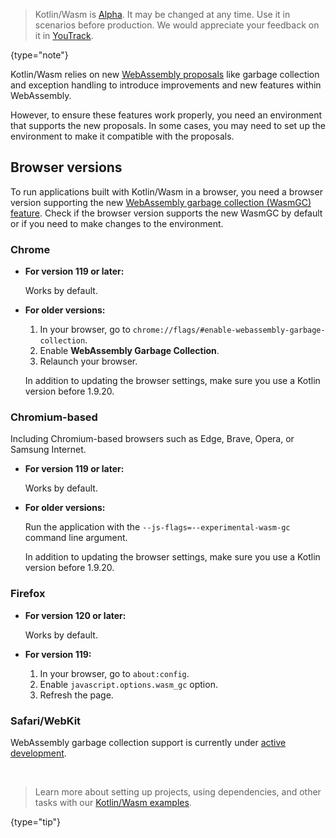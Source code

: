 [//]: # (title: Troubleshooting)

> Kotlin/Wasm is [Alpha](components-stability.md). It may be changed at any time. Use it in scenarios before production.
> We would appreciate your feedback on it in [YouTrack](https://youtrack.jetbrains.com/issue/KT-56492).
>
{type="note"}

Kotlin/Wasm relies on new [WebAssembly proposals](https://webassembly.org/roadmap/) like garbage collection and 
exception handling to introduce improvements and new features within WebAssembly. 

However, to ensure these features work properly, you need an environment that supports the new proposals. 
In some cases, you may need to set up the environment to make it compatible with the proposals.

## Browser versions

To run applications built with Kotlin/Wasm in a browser, you need a browser version supporting the new 
[WebAssembly garbage collection (WasmGC) feature](https://github.com/WebAssembly/gc). Check if the browser version supports 
the new WasmGC by default or if you need to make changes to the environment.

### Chrome 

* **For version 119 or later:**

  Works by default.

* **For older versions:**

  1. In your browser, go to `chrome://flags/#enable-webassembly-garbage-collection`.
  2. Enable **WebAssembly Garbage Collection**.
  3. Relaunch your browser.

  In addition to updating the browser settings, make sure you use a Kotlin version before 1.9.20.

### Chromium-based

Including Chromium-based browsers such as Edge, Brave, Opera, or Samsung Internet.

* **For version 119 or later:**

  Works by default.

* **For older versions:**

  Run the application with the `--js-flags=--experimental-wasm-gc` command line argument.

  In addition to updating the browser settings, make sure you use a Kotlin version before 1.9.20.

### Firefox

* **For version 120 or later:**

  Works by default.

* **For version 119:**

  1. In your browser, go to `about:config`.
  2. Enable `javascript.options.wasm_gc` option.
  3. Refresh the page.

### Safari/WebKit

WebAssembly garbage collection support is currently under
[active development](https://bugs.webkit.org/show_bug.cgi?id=247394).

<p>&nbsp;</p>

> Learn more about setting up projects, using dependencies, and other tasks with our 
> [Kotlin/Wasm examples](https://github.com/Kotlin/kotlin-wasm-examples#readme).
>
{type="tip"}
